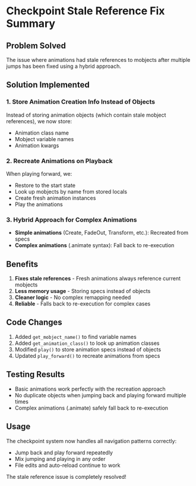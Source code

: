 # Checkpoint Stale Reference Fix Summary

## Problem Solved
The issue where animations had stale references to mobjects after multiple jumps has been fixed using a hybrid approach.

## Solution Implemented

### 1. Store Animation Creation Info Instead of Objects
Instead of storing animation objects (which contain stale mobject references), we now store:
- Animation class name
- Mobject variable names
- Animation kwargs

### 2. Recreate Animations on Playback
When playing forward, we:
- Restore to the start state
- Look up mobjects by name from stored locals
- Create fresh animation instances
- Play the animations

### 3. Hybrid Approach for Complex Animations
- **Simple animations** (Create, FadeOut, Transform, etc.): Recreated from specs
- **Complex animations** (.animate syntax): Fall back to re-execution

## Benefits
1. **Fixes stale references** - Fresh animations always reference current mobjects
2. **Less memory usage** - Storing specs instead of objects
3. **Cleaner logic** - No complex remapping needed
4. **Reliable** - Falls back to re-execution for complex cases

## Code Changes
1. Added `get_mobject_name()` to find variable names
2. Added `get_animation_class()` to look up animation classes
3. Modified `play()` to store animation specs instead of objects
4. Updated `play_forward()` to recreate animations from specs

## Testing Results
- Basic animations work perfectly with the recreation approach
- No duplicate objects when jumping back and playing forward multiple times
- Complex animations (.animate) safely fall back to re-execution

## Usage
The checkpoint system now handles all navigation patterns correctly:
- Jump back and play forward repeatedly
- Mix jumping and playing in any order
- File edits and auto-reload continue to work

The stale reference issue is completely resolved!